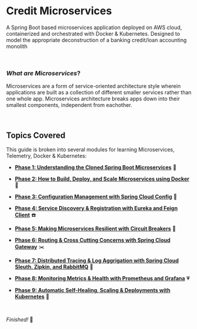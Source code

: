 # Credit Microservices
A Spring Boot based microservices application deployed on AWS cloud, containerized and orchestrated with Docker &amp; Kubernetes. Designed to model the appropriate deconstruction of a banking credit/loan accounting monolith

<br>

### *What are Microservices*?
Microservices are a form of service-oriented architecture style wherein applications are built as a collection of different smaller services rather than one whole app.  Microservices architecture breaks apps down into their smallest components, independent from eachother.

<br>

## Topics Covered
This guide is broken into several modules for learning Microservices, Telemetry, Docker & Kubernetes:

- [**Phase 1: Understanding the Cloned Spring Boot Microservices**](https://github.com/sophiagavrila/credit-microservices/tree/main/phase1) :brain:

- [**Phase 2: How to Build, Deploy, and Scale Microservices using Docker**](https://github.com/sophiagavrila/credit-microservices/tree/main/phase2) :whale:

- [**Phase 3: Configuration Management with Spring Cloud Config**](https://github.com/sophiagavrila/credit-microservices/tree/main/phase3) :key:

- [**Phase 4: Service Discovery & Registration with Eureka and Feign Client**](https://github.com/sophiagavrila/credit-microservices/tree/main/phase4) :phone:

- [**Phase 5: Making Microservices Resilient with Circuit Breakers**](https://github.com/sophiagavrila/credit-microservices/tree/main/phase5) :muscle:

- [**Phase 6: Routing & Cross Cutting Concerns with Spring Cloud Gateway**](https://github.com/sophiagavrila/credit-microservices/tree/main/phase6) :scissors:

- [**Phase 7: Distributed Tracing & Log Aggrigation with Spring Cloud Sleuth, Zipkin, and RabbitMQ**](https://github.com/sophiagavrila/credit-microservices/tree/main/phase7) :incoming_envelope:

- [**Phase 8: Monitoring Metrics & Health with Prometheus and Grafana**](https://github.com/sophiagavrila/credit-microservices/tree/main/phase8) :heartpulse:

- [**Phase 9: Automatic Self-Healing, Scaling & Deployments with Kubernetes**](https://github.com/sophiagavrila/credit-microservices/tree/main/phase9) :octopus:

<br>

*Finished!* :tada:

